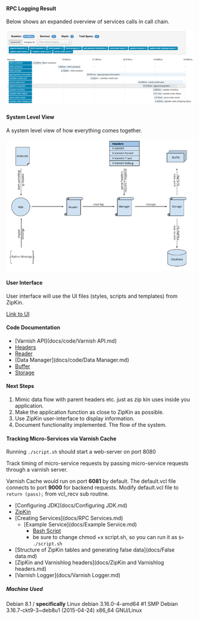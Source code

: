 #### RPC Logging Result ####

Below shows an expanded overview of services calls in call chain.

![rpc call chain](images/services-expanded.png)

#### System Level View ####

A system level view of how everything comes together.

![system diagram](images/system-diagram.png)

#### User Interface ####

User interface will use the UI files (styles, scripts and templates) from ZipKin.

[Link to UI](ui/)

#### Code Documentation ####

* [Varnish API](docs/code/Varnish API.md)
* [Headers](docs/code/Headers.md)
* [Reader](docs/code/Reader.md)
* [Data Manager](docs/code/Data Manager.md)
* [Buffer](docs/code/Buffer.md)
* [Storage](docs/code/Storage.md)

#### Next Steps ####

1. Mimic data flow with parent headers etc. just as zip kin uses inside you application.
2. Make the application function as close to ZipKin as possible.
3. Use ZipKin user-interface to display information.
4. Document functionality implemented. The flow of the system.


#### Tracking Micro-Services via Varnish Cache ####

Running ``./script.sh`` should start a web-server on port 8080

Track timing of micro-service requests by passing micro-service requests through a varnish server.

Varnish Cache would run on port **6081** by default. The default.vcl file connects to port **9000** for backend requests. Modify default.vcl file to ``return (pass);`` from vcl_recv sub routine.

* [Configuring JDK](docs/Configuring JDK.md)
* [ZipKin](docs/ZipKin.md)
* [Creating Services](docs/RPC Services.md)
  * [Example Service](docs/Example Service.md)
    * [Bash Script](script.sh)
     * be sure to change chmod +x script.sh, so you can run it as ``$> ./script.sh``
* [Structure of ZipKin tables and generating false data](docs/False data.md)
* [ZipKin and Varnishlog headers](docs/ZipKin and Varnishlog headers.md)
* [Varnish Logger](docs/Varnish Logger.md)


##### Machine Used #####

Debian 8.1 / **specifically** Linux debian 3.16.0-4-amd64 #1 SMP Debian 3.16.7-ckt9-3~deb8u1 (2015-04-24) x86_64 GNU/Linux
